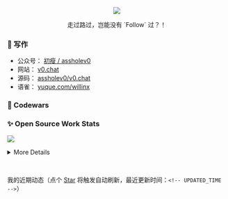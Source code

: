 <div align="center">
  <a href="https://github.com/willin/willin" target="_blank"><img src="https://hits.b3log.org/willin/willin.svg"></a>
  <br>
	<p>走过路过，岂能没有 `Follow` 过？！</p>
</div>

### :notebook: 写作

- 公众号： [初瘦 / assholev0](https://v0.chat/qr.png)
- 网站： [v0.chat](https://v0.chat)
- 源码： [assholev0/v0.chat](https://github.com/assholev0)
- 语雀： [yuque.com/willinx](https://www.yuque.com/willinx)

<!-- WRITINGS -->

### :punch: Codewars

<!-- CODEWARS -->

### :sparkles: Open Source Work Stats

![](https://github-readme-stats.vercel.app/api/wakatime?username=willin&layout=compact&theme=gruvbox&hide_border=true)

<details>
<summary>More Details</summary>

### :wrench: 技术栈

| End                                                                  | Stack                                                                                                                                                                                                                                                                                                                                                                                                                                                                                                                          |
| -------------------------------------------------------------------- | ------------------------------------------------------------------------------------------------------------------------------------------------------------------------------------------------------------------------------------------------------------------------------------------------------------------------------------------------------------------------------------------------------------------------------------------------------------------------------------------------------------------------------ |
| ![Language](https://img.shields.io/badge/-Language-black?style=flat) | ![Node.js](https://img.shields.io/badge/-Node.js-white?style=flat&logo=node.js) ![TypeScript](https://img.shields.io/badge/-TypeScript-white?style=flat&logo=typescript)                                                                                                                                                                                                                                                                                                                                                       |
| ![Frontend](https://img.shields.io/badge/-Frontend-black?style=flat) | ![Nuxt.js](https://img.shields.io/badge/-Nuxt.js-00c58e?style=flat&logo=nuxt.js&logoColor=white) ![Next.js](https://img.shields.io/badge/-Next.js-000000?style=flat&logo=next.js&logoColor=white) ![Gatsby](https://img.shields.io/badge/-Gatsby-663399?style=flat&logo=gatsby&logoColor=white) ![Leaflet](https://img.shields.io/badge/-Leaflet-199900?style=flat&logo=leaflet&logoColor=white) ![Cesium](https://img.shields.io/badge/-Cesium-6caddf?style=flat&logo=cesium&logoColor=white)                                 |
| ![Styling](https://img.shields.io/badge/-Styling-black?style=flat)   | ![Less](https://img.shields.io/badge/-Less-1d365d?style=flat&logo=less&logoColor=white) ![Stylus](https://img.shields.io/badge/-Stylus-333?style=flat&logo=stylus&logoColor=white) ![Sass](https://img.shields.io/badge/-Sass-c69?style=flat&logo=sass&logoColor=white) ![PostCSS](https://img.shields.io/badge/-PostCSS-dd3a0a?style=flat&logo=postcss&logoColor=white)                                                                                                                                                       |
| ![Backend](https://img.shields.io/badge/-Backend-black?style=flat)   | ![MySQL](https://img.shields.io/badge/-MySQL-white?style=flat&logo=mysql) ![MongoDB](https://img.shields.io/badge/-MongoDB-white?style=flat&logo=mongodb) ![Redis](https://img.shields.io/badge/-Redis-white?style=flat&logo=Redis) ![NestJS](https://img.shields.io/badge/-NestJS-white?style=flat&logo=NestJS&logoColor=333) ![Fastify](https://img.shields.io/badge/-Fastify-white?style=flat&logo=fastify&logoColor=333) ![Graphql](https://img.shields.io/badge/-Graphql-white?style=flat&logo=graphql&logoColor=#E434AA) |
| ![Devops](https://img.shields.io/badge/-Devops-black?style=flat)     | ![GitHub Action](https://img.shields.io/badge/-GitHub_Actions-black?style=flat&logo=github) ![Nginx](https://img.shields.io/badge/-Nginx-CEF1D1?style=flat&logo=nginx) ![Docker](https://img.shields.io/badge/-Docker-cbe3f2?style=flat&logo=docker) ![Kubernetes](https://img.shields.io/badge/-Kubernetes-cbe3f2?style=flat&logo=kubernetes)                                                                                                                                                                                 |
| ![OS](https://img.shields.io/badge/-OS-black?style=flat)             | ![MacOS](https://img.shields.io/badge/-MacOS-white?style=flat&logo=macos&logoColor=333) ![Arch Linux](https://img.shields.io/badge/-Arch_Linux-white?style=flat&logo=ArchLinux) ![Manjaro](https://img.shields.io/badge/-Manjaro-white?style=flat&logo=Manjaro)                                                                                                                                                                                                                                                                |
| ![Other](https://img.shields.io/badge/-Ohter-black?style=flat)       | ![Visual Studio Code](https://img.shields.io/badge/-VS_Code-007ACC?style=flat&logo=Visual-Studio-Code) ![Git](https://img.shields.io/badge/-Git-black?style=flat&logo=git) ![GitHub](https://img.shields.io/badge/-GitHub-black?style=flat&logo=github)                                                                                                                                                                                                                                                                        |

![](https://github-readme-stats.vercel.app/api?username=willin&show_icons=true&theme=gruvbox&hide_border=true&include_all_commits=true)

<img src="https://wakatime.com/share/@willin/6c896789-d86b-4dfa-a9e8-b95c4c3d623c.svg" style="width:494px;">

</details>

&nbsp;

我的近期动态（点个 [Star](https://github.com/willin/willin) 将触发自动刷新，最近更新时间：`<!-- UPDATED_TIME -->`）
